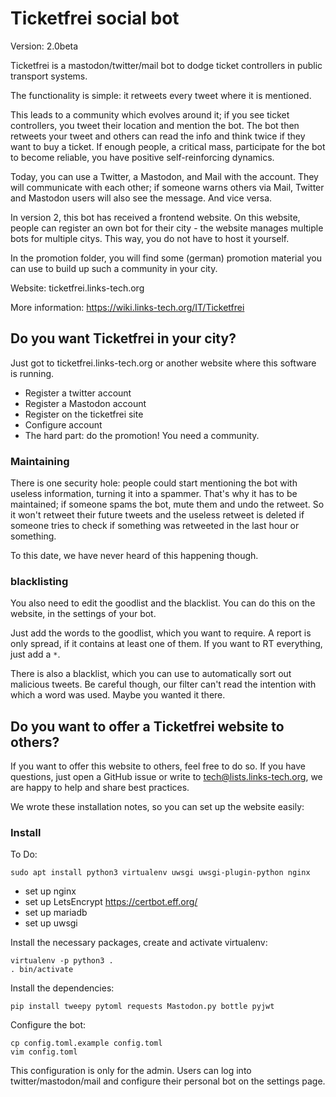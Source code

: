 # Ticketfrei social bot

Version: 2.0beta

Ticketfrei is a mastodon/twitter/mail bot to dodge ticket controllers in public
transport systems.

The functionality is simple: it retweets every tweet where it is mentioned.

This leads to a community which evolves around it; if you see ticket
controllers, you tweet their location and mention the bot. The bot then
retweets your tweet and others can read the info and think twice if they want
to buy a ticket. If enough people, a critical mass, participate for the bot to
become reliable, you have positive self-reinforcing dynamics.

Today, you can use a Twitter, a Mastodon, and Mail with the account. They will
communicate with each other; if someone warns others via Mail, Twitter and
Mastodon users will also see the message. And vice versa.

In version 2, this bot has received a frontend website. On this website, people
can register an own bot for their city - the website manages multiple bots for
multiple citys. This way, you do not have to host it yourself.

In the promotion folder, you will find some (german) promotion material you can
use to build up such a community in your city.

Website: ticketfrei.links-tech.org

More information: https://wiki.links-tech.org/IT/Ticketfrei

## Do you want Ticketfrei in your city?

Just got to ticketfrei.links-tech.org or another website where this software is
running.

* Register a twitter account
* Register a Mastodon account
* Register on the ticketfrei site
* Configure account
* The hard part: do the promotion! You need a community.

### Maintaining

There is one security hole: people could start mentioning the bot with useless
information, turning it into a spammer. That's why it has to be maintained; if
someone spams the bot, mute them and undo the retweet. So it won't retweet
their future tweets and the useless retweet is deleted if someone tries to
check if something was retweeted in the last hour or something.

To this date, we have never heard of this happening though.

### blacklisting

You also need to edit the goodlist and the blacklist. You can do this on the
website, in the settings of your bot.

Just add the words to the goodlist, which you want to require. A report is only
spread, if it contains at least one of them. If you want to RT everything, just
add a ```*```.

There is also a blacklist, which you can use to automatically sort out
malicious tweets. Be careful though, our filter can't read the intention with
which a word was used. Maybe you wanted it there.

## Do you want to offer a Ticketfrei website to others?

If you want to offer this website to others, feel free to do so. If you have questions, just open 
a GitHub issue or write to tech@lists.links-tech.org, we are happy to help and share best practices.

We wrote these installation notes, so you can set up the website easily:

### Install

To Do:

```shell
sudo apt install python3 virtualenv uwsgi uwsgi-plugin-python nginx 
```

* set up nginx
* set up LetsEncrypt https://certbot.eff.org/
* set up mariadb
* set up uwsgi

Install the necessary packages, create and activate virtualenv:

```shell
virtualenv -p python3 .
. bin/activate
```

Install the dependencies:

```shell
pip install tweepy pytoml requests Mastodon.py bottle pyjwt 
```

Configure the bot:

```shell
cp config.toml.example config.toml
vim config.toml
```

This configuration is only for the admin. Users can log into
twitter/mastodon/mail and configure their personal bot on the settings page.

